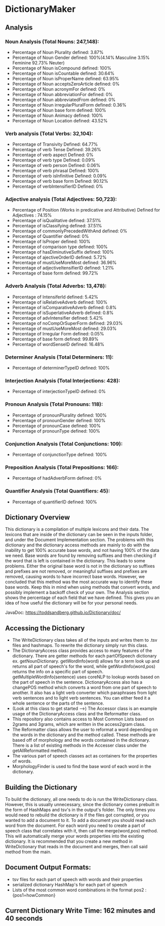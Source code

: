 # DictionaryMaker
## Analysis
### Noun Analysis (Total Nouns: 247,148):
- Percentage of Noun Plurality defined: 3.87%
- Percentage of Noun Gender defined: 100%(4.14% Masculine 3.15% Feminine 92.73% Neuter)
- Percentage of Noun isCompound defined: 100%
- Percentage of Noun isCountable defined: 30.64%
- Percentage of Noun isProperName defined: 63.95%
- Percentage of Noun acceptsZeroArticle defined: 0%
- Percentage of Noun acronymFor defined: 0%
- Percentage of Noun abbreviationFor defined: 0%
- Percentage of Noun abbreviatedFrom defined: 0%
- Percentage of Noun irregularPluralForm defined: 0.36%
- Percentage of Noun base form defined: 100%
- Percentage of Noun Animacy defined: 100%
- Percentage of Noun Location defined: 43.52%
### Verb analysis (Total Verbs: 32,104):
- Percentage of Transivity Defined: 64.77%
- Percentage of verb Tense Defined: 39.26%
- Percentage of verb aspect Defined: 0%
- Percentage of verb type Defined: 0.09%
- Percentage of verb person Defined: 0.06%
- Percentage of verb phrasal Defined: 100%
- Percentage of verb isInfinitive Defined: 0.09%
- Percentage of verb base form Defined: 90.12%
- Percentage of verbIntensifierID Defined: 0%
### Adjective analysis (Total Adjectives: 50,723):
- Percentage of Position (Works in predicative and Attributive) Defined for Adjectives : 74.15%
- Percentage of isQualitative defined: 37.51%
- Percentage of isClassifying defined: 37.51%
- Percentage of commonlyPrecededWithAnd defined: 0%
- Percentage of Quantifier defined: 0%
- Percentage of IsProper defined: 100%
- Percentage of comparison type defined: 100%
- Percentage of hasDiminutiveSuffix defined: 100%
- Percentage of ajectiveOrderID defined: 5.72%
- Percentage of mustUseMoreMost defined: 36.96%
- Percentage of adjectiveItensifierID defined: 1.21%
- Percentage of base form defined: 99.72%
### Adverb Analysis (Total Adverbs: 13,478): 
- Percentage of IntensiferId defined: 5.42%
- Percentage of isRelativeAdverb defined: 100%
- Percentage of isComparativeAdverb defined: 0.8%
- Percentage of isSuperlativeAdverb defined: 0.8%
- Percentage of advIntensifier defined: 5.42%
- Percentage of noCompOrSuperForm defined: 29.03%
- Percentage of mustUseMoreMost defined: 29.03%
- Percentage of Irregular Form defined: 0.05%
- Percentage of base form defined: 99.89%
- Percentage of wordSenseID defined: 16.48%
### Determiner Analysis (Total Determiners: 11): 
- Percentage of determinerTypeID defined: 100%
### Interjection Analysis (Total Interjections: 428): 
- Percentage of interjectionTypeID defined: 0%
### Pronoun Analysis (Total Pronouns: 118): 
- Percentage of pronounPlurality defined: 100%
- Percentage of pronounGender defined: 100%
- Percentage of pronounCase defined: 100%
- Percentage of pronounType defined: 100%
### Conjunction Analysis (Total Conjunctions: 109): 
- Percentage of conjunctionType defined: 100%
### Preposition Analysis (Total Prepositions: 166): 
- Percentage of hadAdverbForm defined: 0%
### Quantifier Analysis (Total Quantifiers: 45): 
- Percentage of quantifierID defined: 100%
## Dictionary Overview
 This dictionary is a compilation of multiple lexicons and their data. The lexicons that are inside of the dictionary can be seen in the inputs folder, and under the Document Implementation section. The problems with this dictionary and the dictionary access methods are mainly to do with the inability to get 100% accurate base words, and not having 100% of the data we need. Base words are found by removing suffixes and then checking if the word that is left is contained in the dictionary. This leads to some problems. Either the original base word is not in the dictionary so suffixes and prefixes are not removed, or meaningful suffixes and prefixes are removed, causing words to have incorrect base words. However, we concluded that this method was the most accurate way to identify these base words. Keep this in mind when using methods that convert words, and possibly implement a backoff check of your own. The Analysis section shows the percentage of each field that we have defined. This gives you an idea of how useful the dictionary will be for your personal needs.

 JavaDoc: https://toddsandberg.github.io/Dictionary/doc/
## Accessing the Dictionary
- The WriteDictionary class takes all of the inputs and writes them to .tsv files and hashmaps. To rewrite the dictionary simply run this class.
- The DictionaryAccess class provides access to many features of the dictionary. There are getter methods for each partOfSpeech dictionary ex. getNounDictionary. getWordInfo(word) allows for a term look up and returns all part of speech's for the word, while getWordInfo(word,pos) returns the info on a specific part of speech. getMultipleWordInfo(sentence) uses coreNLP to lookup words based on the part of speech in the sentence. DictionaryAccess also has a changePOS method which converts a word from one part of speech to another. It also has a light verb converter which paraphrases from light verb sentences and to light verb sentences. You can either feed it a whole sentence or the parts of the sentence.
- (Look at this class to get started -->) The Accessor class is an example usage of the DictionaryAccess class and the Reformatter class.
- This repository also contains access to Most Common Lists based on 2grams and 3grams, which are written in the access2gram class.
- The Reformatter class allows the user to reformat a word depending on the words in the dictionary and the method called. These methods are based off of morphology and the words contained in the dictionary. There is a list of existing methods in the Accesser class under the getAllReformatted method.
- The various part of speech classes act as containers for the properties of words.
- MorphologyFinder is used to find the base word of each word in the dictionary.
## Building the Dictionary
To build the dictionary, all one needs to do is run the WriteDictionary class. However, this is usually unnecessary, since the dictionary comes prebuilt in the form of HashMaps and tsv's in the output's folder. The only times you would need to rebuild the dictionary is if the files got corrupted, or you wanted to add a document to it. To add a document you should read each word from the document. For each word you need to create a part of speech class that correlates with it, then call the merge(word,pos) method. This will automatically merge your words properties into the existing dictionary. It is recommended that you create a new method in WriteDictionary that reads in the document and merges, then call said method from the main.
## Document Output Formats:
- tsv files for each part of speech with words and their properties
- serialized dictionary HashMap's for each part of speech
- Lists of the most common word combinations in the format pos2 : {pos1=howCommon}
## Current Dictionary Write Time: 162 minutes and 40 seconds
